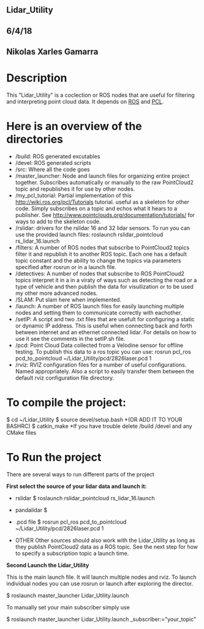 ## Lidar_Utility
## 6/4/18
## Nikolas Xarles Gamarra

# Description 
This "Lidar_Utility" is a coclection or ROS nodes that are useful for filtering and interpreting point cloud data. It depends on [ROS](http://wiki.ros.org/) and [PCL](http://pointclouds.org/documentation/). 

# Here is an overview of the directories
- /build: ROS generated excutables
- /devel: ROS generated scripts
- /src: Where all the code goes
- 	/master_launcher: Node and launch files for organizing entire project together.
			  Subscribes automatically or manually to the raw PointCloud2 topic and 
			  republishes it for use by other nodes. 
-	/my_pcl_tutorial: Partial implementation of this http://wiki.ros.org/pcl/Tutorials tutorial.
	                  useful as a skeleton for other code. Simply subscribes on a topic and echos
			  what it hears to a publisher. 
			  See http://www.pointclouds.org/documentation/tutorials/ for ways to add to
			  the skeleton code.
-	/rslidar: drivers for the rslidar 16 and 32 lidar sensors. To run you can use the provided
		  launch files: roslaunch rslidar_pointcloud rs_lidar_16.launch
-	/filters: A number of ROS nodes that subscribe to PointCloud2 topics filter it and republish 
		  it to another ROS topic. Each one has a default topic constant and the ability to
		  change the topics via parameters specified after rosrun or in a launch file.
-	/detectives: A number of nodes that subscribe to ROS PointCloud2 topics interpret it in a
		     in a viraty of ways such as detecting the road or a type of vehicle and then 
		     publish the data for visuilization or to be used my other more advanced nodes.
-	/SLAM: Put slam here when implemented.
-	/launch: A number of ROS launch files for easily launching multiple nodes and setting them
		 to communicate correctly with eachother. 
- /setIP: A script and two .txt files that are usefult for configuring a static or dynamic IP address.
        This is useful when connecting back and forth between internet and an ethernet connected lidar.
        For details on how to use it see the comments in the setIP.sh file.
- /pcd: Point Cloud Data collected from a Velodine sensor for offline testing.
      To publish this data to a ros topic you can use:
      rosrun pcl_ros pcd_to_pointcloud ~/Lidar_Utility/pcd/2826laser.pcd 1
- /rviz: RVIZ configuration files for a number of useful configurations. Named appropriately. 
       Also a script to easily transfer them between the default rviz configuration file directory.


# To compile the project:
$ cd ~/Lidar_Utility
$ source devel/setup.bash	*(OR ADD IT TO YOUR BASHRC)
$ catkin_make			*If you have trouble delete /build /devel and any CMake files

# To Run the project
There are several ways to run different parts of the project

**First select the source of your lidar data and launch it:**

- rslidar
$ roslaunch rslidar_pointcloud rs_lidar_16.launch

- pandalidar
$

- .pcd file
$ rosrun pcl_ros pcd_to_pointcloud ~/Lidar_Utility/pcd/2826laser.pcd 1

- OTHER
	Other sources should also work with the Lidar_Utility as long as they publish PointCloud2
	data as a ROS topic. See the next step for how to specify a subscription topic a launch time. 

**Second Launch the Lidar_Utility**	

This is the main launch file. It will launch multiple nodes and rviz. To launch individual nodes you can use rosrun or launch after exploring the director.

$ roslaunch master_launcher Lidar_Utility.launch

To manually set your main subscriber simply use

$ roslaunch master_launcher Lidar_Utility.launch _subscriber:="your_topic"





